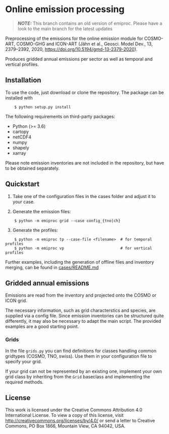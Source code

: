 # Online emission processing

> **_NOTE:_**  This branch contains an old version of emiproc.
Please have a look to the main branch for the latest updates

Preprocessing of the emissions for the online emission module for COSMO-ART, COSMO-GHG
and ICON-ART (Jähn et al., Geosci. Model Dev., 13, 2379–2392, 2020, 
https://doi.org/10.5194/gmd-13-2379-2020).

Produces gridded annual emissions per sector as well as temporal and vertical profiles.

## Installation
To use the code, just download or clone the repository. The package can be installed with
```
    $ python setup.py install
```

The following requirements on third-party packages:

* Python (>= 3.6)
* cartopy
* netCDF4
* numpy
* shapely
* xarray

Please note emission inventories are not included in the repository, but have to
be obtained separately.

## Quickstart

1. Take one of the configuration files in the cases folder and adjust it to your case.

2. Generate the emission files:
```
    $ python -m emiproc grid --case config_{tno|ch}
```

3. Generate the profiles:
```
    $ python -m emiproc tp --case-file <filename>  # for temporal profiles
    $ python -m emiproc vp                         # for vertical profiles
```

Further examples, including the generation of offline files and inventory merging, can be found in [cases/README.md](cases/README.md)

## Gridded annual emissions

Emissions are read from the inventory and projected onto the COSMO or ICON grid.

The necessary information, such as grid characterstics and species, are supplied via
a config file. Since emission inventories can be structured quite differently, it may
also be necessary to adapt the main script. The provided examples are a good starting
point.

### Grids

In the file `grids.py` you can find definitions for classes handling common gridtypes
(COSMO, TNO, swiss). Use them in your configuration file to specify your grid.

If your grid can not be represented by an existing one, implement your own grid class
by inheriting from the `Grid` baseclass and implementing the required methods.

## License

This work is licensed under the Creative Commons Attribution 4.0 International License.
To view a copy of this license, visit http://creativecommons.org/licenses/by/4.0/ or
send a letter to Creative Commons, PO Box 1866, Mountain View, CA 94042, USA.
